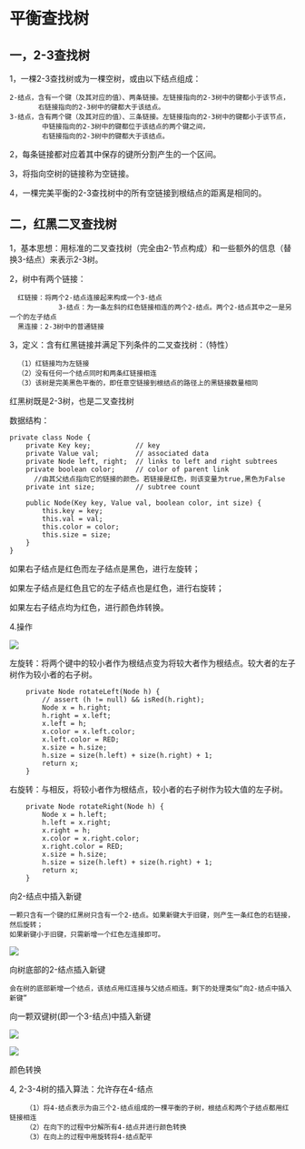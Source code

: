 # 平衡查找树

## 一，2-3查找树

1，一棵2-3查找树或为一棵空树，或由以下结点组成：

	2-结点，含有一个键（及其对应的值）、两条链接。左链接指向的2-3树中的键都小于该节点，
		   右链接指向的2-3树中的键都大于该结点。
	3-结点，含有两个键（及其对应的值）、三条链接。左链接指向的2-3树中的键都小于该节点，
		    中链接指向的2-3树中的键都位于该结点的两个键之间，
		    右链接指向的2-3树中的键都大于该结点。
		
2，每条链接都对应着其中保存的键所分割产生的一个区间。

3，将指向空树的链接称为空链接。

4，一棵完美平衡的2-3查找树中的所有空链接到根结点的距离是相同的。
	     
## 二，红黑二叉查找树
  
1，基本思想：用标准的二叉查找树（完全由2-节点构成）和一些额外的信息（替换3-结点）来表示2-3树。

2，树中有两个链接： 

	  红链接：将两个2-结点连接起来构成一个3-结点   
	            3-结点：为一条左斜的红色链接相连的两个2-结点。两个2-结点其中之一是另一个的左子结点
	  黑连接：2-3树中的普通链接
	  
	  
3，定义：含有红黑链接并满足下列条件的二叉查找树：（特性）

	  （1）红链接均为左链接
	  （2）没有任何一个结点同时和两条红链接相连
	  （3）该树是完美黑色平衡的，即任意空链接到根结点的路径上的黑链接数量相同 

红黑树既是2-3树，也是二叉查找树

数据结构：

	private class Node {
        private Key key;           // key
        private Value val;         // associated data
        private Node left, right;  // links to left and right subtrees
        private boolean color;     // color of parent link
          //由其父结点指向它的链接的颜色。若链接是红色，则该变量为true,黑色为False
        private int size;          // subtree count

        public Node(Key key, Value val, boolean color, int size) {
            this.key = key;
            this.val = val;
            this.color = color;
            this.size = size;
        }
    }

	              
	              
如果右子结点是红色而左子结点是黑色，进行左旋转；

如果左子结点是红色且它的左子结点也是红色，进行右旋转；

如果左右子结点均为红色，进行颜色炸转换。

4.操作

![](https://i.imgur.com/E8qmgnf.png)

左旋转：将两个键中的较小者作为根结点变为将较大者作为根结点。较大者的左子树作为较小者的右子树。

		private Node rotateLeft(Node h) {
	        // assert (h != null) && isRed(h.right);
	        Node x = h.right;
	        h.right = x.left;
	        x.left = h;
	        x.color = x.left.color;
	        x.left.color = RED;
	        x.size = h.size;
	        h.size = size(h.left) + size(h.right) + 1;
	        return x;
    	}

右旋转：与相反，将较小者作为根结点，较小者的右子树作为较大值的左子树。

		private Node rotateRight(Node h) {     
	        Node x = h.left;
	        h.left = x.right;
	        x.right = h;
	        x.color = x.right.color;
	        x.right.color = RED;
	        x.size = h.size;
	        h.size = size(h.left) + size(h.right) + 1;
	        return x;
	    }

向2-结点中插入新键

	一颗只含有一个键的红黑树只含有一个2-结点。如果新键大于旧键，则产生一条红色的右链接，然后旋转；
	如果新键小于旧键，只需新增一个红色左连接即可。

![](https://i.imgur.com/5lfBeVw.png)

向树底部的2-结点插入新键

	会在树的底部新增一个结点，该结点用红连接与父结点相连。剩下的处理类似“向2-结点中插入新键”
		
向一颗双键树(即一个3-结点)中插入新键

![](https://i.imgur.com/FO9jXEr.png)

![](https://i.imgur.com/m0aBxMK.png)

颜色转换
        
4, 2-3-4树的插入算法：允许存在4-结点

	    （1）将4-结点表示为由三个2-结点组成的一棵平衡的子树，根结点和两个子结点都用红链接相连
	    （2）在向下的过程中分解所有4-结点并进行颜色转换
	    （3）在向上的过程中用旋转将4-结点配平
